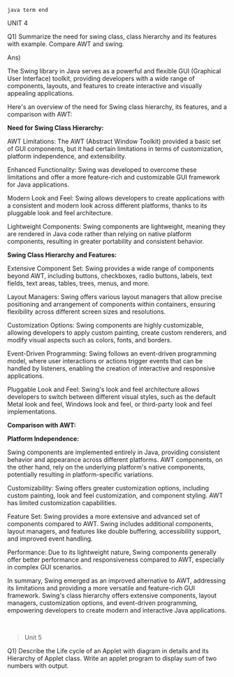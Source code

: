 ```
java term end
```

UNIT 4

Q1) Summarize  the  need  for  swing  class,  class  hierarchy  and  its  features  with  example.  Compare  AWT  and swing. 

Ans)

The Swing library in Java serves as a powerful and flexible GUI (Graphical User Interface) toolkit, providing developers with a wide range of components, layouts, and features to create interactive and visually appealing applications.

Here's an overview of the need for Swing class hierarchy, its features, and a comparison with AWT:

**Need for Swing Class Hierarchy:**

AWT Limitations:
The AWT (Abstract Window Toolkit) provided a basic set of GUI components, but it had certain limitations in terms of customization, platform independence, and extensibility.

Enhanced Functionality:
Swing was developed to overcome these limitations and offer a more feature-rich and customizable GUI framework for Java applications.

Modern Look and Feel:
 Swing allows developers to create applications with a consistent and modern look across different platforms, thanks to its pluggable look and feel architecture.

Lightweight Components:
 Swing components are lightweight, meaning they are rendered in Java code rather than relying on native platform components, resulting in greater portability and consistent behavior.

**Swing Class Hierarchy and Features:**

Extensive Component Set:
Swing provides a wide range of components beyond AWT, including buttons, checkboxes, radio buttons, labels, text fields, text areas, tables, trees, menus, and more.

Layout Managers:
Swing offers various layout managers that allow precise positioning and arrangement of components within containers, ensuring flexibility across different screen sizes and resolutions.

Customization Options:
 Swing components are highly customizable, allowing developers to apply custom painting, create custom renderers, and modify visual aspects such as colors, fonts, and borders.

Event-Driven Programming:
 Swing follows an event-driven programming model, where user interactions or actions trigger events that can be handled by listeners, enabling the creation of interactive and responsive applications.

Pluggable Look and Feel:
 Swing's look and feel architecture allows developers to switch between different visual styles, such as the default Metal look and feel, Windows look and feel, or third-party look and feel implementations.

**Comparison with AWT:**

**Platform Independence:** 

Swing components are implemented entirely in Java, providing consistent behavior and appearance across different platforms. AWT components, on the other hand, rely on the underlying platform's native components, potentially resulting in platform-specific variations.

Customizability:
 Swing offers greater customization options, including custom painting, look and feel customization, and component styling. AWT has limited customization capabilities.

Feature Set:
 Swing provides a more extensive and advanced set of components compared to AWT. Swing includes additional components, layout managers, and features like double buffering, accessibility support, and improved event handling.

Performance:
 Due to its lightweight nature, Swing components generally offer better performance and responsiveness compared to AWT, especially in complex GUI scenarios.

In summary, Swing emerged as an improved alternative to AWT, addressing its limitations and providing a more versatile and feature-rich GUI framework. Swing's class hierarchy offers extensive components, layout managers, customization options, and event-driven programming, empowering developers to create modern and interactive Java applications.

<br>


>Unit 5

Q1) Describe the Life cycle of an Applet with diagram in details and its Hierarchy of Applet class. Write an 
applet program to display sum of two numbers with output.
